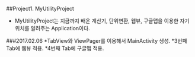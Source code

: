##Project1. MyUtilityProject

* MyUtilityProject는 지금까지 배운 계산기, 단위변환, 웹뷰, 구글맵을 이용한 자기위치를 알려주는 Application이다.

###2017.02.06
    *TabView와 ViewPager를 이용해서 MainActivity 생성.
    *3번째 Tab에 웹뷰 적용.
    *4번째 Tab에 구글맵 적용.
